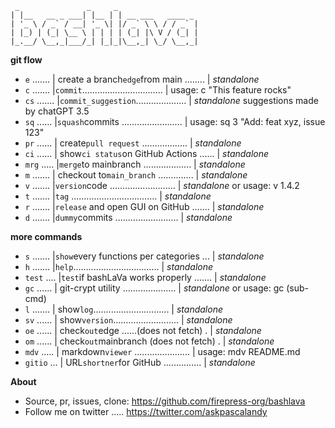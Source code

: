 ```
 _               _     _
| |__   __ _ ___| |__ | | __ ___   ____ _
| '_ \ / _` / __| '_ \| |/ _` \ \ / / _` |
| |_) | (_| \__ \ | | | | (_| |\ V / (_| |
|_.__/ \__,_|___/_| |_|_|\__,_| \_/ \__,_|
```

**git flow**

- `e` ....... | create a branch`edge`from main ........ | _standalone_
- `c` ....... |`commit`................................ | usage: c "This feature rocks"
- `cs` ....... |`commit_suggestion`.................... | _standalone_ suggestions made by chatGPT 3.5
- `sq` ...... |`squash`commits ........................ | usage: sq 3 "Add: feat xyz, issue 123"
- `pr` ...... | create`pull request` .................. | _standalone_
- `ci` ...... | show`ci status`on GitHub Actions ...... | _standalone_
- `mrg` ..... |`merge`to mainbranch ................... | _standalone_
- `m` ....... | checkout to`main_branch` .............. | _standalone_
- `v` ....... |`version`code .......................... | _standalone_ or usage: v 1.4.2
- `t` ....... |`tag` .................................. | _standalone_
- `r` ....... |`release` and open GUI on GitHub ....... | _standalone_
- `d` ....... |`dummy`commits ......................... | _standalone_

**more commands**

- `s` ....... |`show`every functions per categories ... | _standalone_
- `h` ....... |`help`.................................. | _standalone_
- `test` .... |`test`if bashLaVa works properly ....... | _standalone_
- `gc` ...... | git-crypt utility ..................... | _standalone_ or usage: gc (sub-cmd)
- `l` ....... | show`log`.............................. | _standalone_
- `sv` ...... | show`version`.......................... | _standalone_
- `oe` ...... | check`out`edge ......(does not fetch) . | _standalone_
- `om` ...... | check`out`mainbranch (does not fetch) . | _standalone_
- `mdv` ..... | markdown`viewer` ...................... | usage: mdv README.md
- `gitio` ... | URL`shortner`for GitHub ............... | _standalone_

**About**

- Source, pr, issues, clone: https://github.com/firepress-org/bashlava
- Follow me on twitter ..... https://twitter.com/askpascalandy
